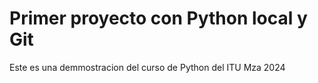 # Primer proyecto con Python local y Git
Este es una demmostracion del curso de Python del ITU Mza 2024
